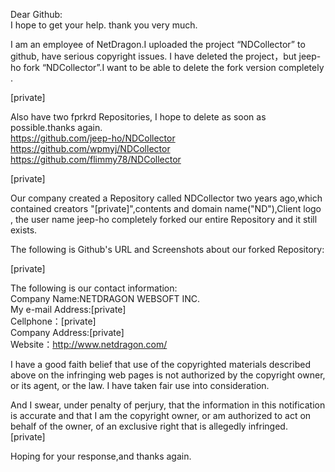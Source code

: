 Dear Github:  
I hope to get your help. thank you very much.

I am an employee of NetDragon.I uploaded the project “NDCollector” to github, have serious copyright issues. I have deleted the project，but jeep-ho fork “NDCollector”.I want to be able to delete the fork version completely .

[private]

Also have two fprkrd Repositories, I hope to delete as soon as possible.thanks again.  
https://github.com/jeep-ho/NDCollector  
https://github.com/wpmyj/NDCollector  
https://github.com/flimmy78/NDCollector






[private]

Our company created a Repository called NDCollector two years ago,which contained creators "[private]",contents and domain name("ND"),Client logo , the user name  jeep-ho completely forked our entire Repository and it  still  exists.

The following is Github's URL and Screenshots about our forked Repository:

[private]



The following is our contact information:  
Company Name:NETDRAGON WEBSOFT INC.  
My e-mail Address:[private]  
Cellphone：[private]  
Company Address:[private]  
Website：http://www.netdragon.com/

I have a good faith belief that use of the copyrighted materials described above on the infringing web pages is not authorized by the copyright owner, or its agent, or the law. I have taken fair use into consideration.

And I swear, under penalty of perjury, that the information in this notification is accurate and that I am the copyright owner, or am authorized to act on behalf of the owner, of an exclusive right that is allegedly infringed.  
                                                                                                                                                    [private]

Hoping for your response,and thanks again.
